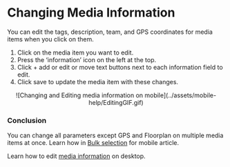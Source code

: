 # Changing Media Information

You can edit the tags, description, team, and GPS coordinates for media items when you click on them. 

1)	Click on the media item you want to edit.
2)	Press the ‘information’ icon on the left at the top.
3)	Click + add or edit or move text buttons next to each information field to edit.
4)	Click save to update the media item with these changes.


<center>
![Changing and Editing media information on mobile](../assets/mobile-help/EditingGIF.gif)
</center>

### Conclusion

You can change all parameters except GPS and Floorplan on multiple media items at once. Learn how in [Bulk selection](https://support.builtview.com/mobile-help/6bulk-selection/) for mobile article.

Learn how to edit [media information](https://support.builtview.com/media-basics/changing-media-info/) on desktop.